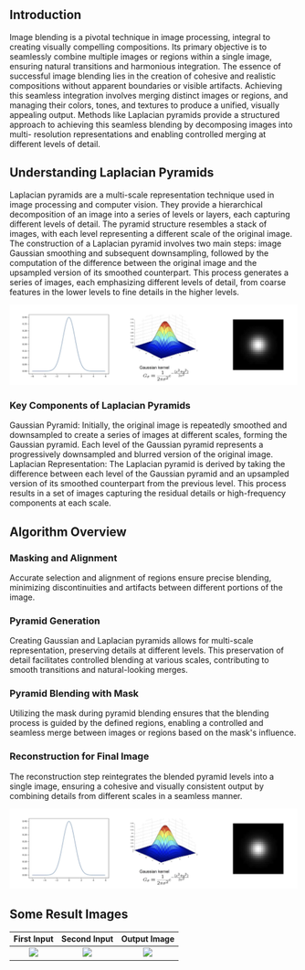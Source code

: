 ## Introduction

  Image blending is a pivotal technique in image processing, integral
to creating visually compelling compositions. Its primary objective is to
seamlessly combine multiple images or regions within a single image,
ensuring natural transitions and harmonious integration.
  The essence of successful image blending lies in the creation of
cohesive and realistic compositions without apparent boundaries or
visible artifacts. Achieving this seamless integration involves merging
distinct images or regions, and managing their colors, tones, and
textures to produce a unified, visually appealing output.
  Methods like Laplacian pyramids provide a structured approach to
achieving this seamless blending by decomposing images into multi-
resolution representations and enabling controlled merging at different
levels of detail.

## Understanding Laplacian Pyramids

  Laplacian pyramids are a multi-scale representation technique used
in image processing and computer vision. They provide a hierarchical
decomposition of an image into a series of levels or layers, each
capturing different levels of detail. The pyramid structure resembles a
stack of images, with each level representing a different scale of the
original image.
  The construction of a Laplacian pyramid involves two main steps:
image Gaussian smoothing and subsequent downsampling, followed by
the computation of the difference between the original image and the
upsampled version of its smoothed counterpart. This process generates a
series of images, each emphasizing different levels of detail, from
coarse features in the lower levels to fine details in the higher levels.

<p align="center"> 
<img src=https://github.com/akifozgur/using-image-pyramid-for-image-blending/blob/main/img/gaussian.png>
</p>

### Key Components of Laplacian Pyramids
  Gaussian Pyramid: Initially, the original image is repeatedly
smoothed and downsampled to create a series of images at different
scales, forming the Gaussian pyramid. Each level of the Gaussian
pyramid represents a progressively downsampled and blurred version of
the original image.
  Laplacian Representation: The Laplacian pyramid is derived by
taking the difference between each level of the Gaussian pyramid and
an upsampled version of its smoothed counterpart from the previous
level. This process results in a set of images capturing the residual
details or high-frequency components at each scale.

## Algorithm Overview

### Masking and Alignment
Accurate selection and alignment of regions ensure precise
blending, minimizing discontinuities and artifacts between different
portions of the image.
### Pyramid Generation
Creating Gaussian and Laplacian pyramids allows for multi-scale
representation, preserving details at different levels. This preservation
of detail facilitates controlled blending at various scales, contributing to
smooth transitions and natural-looking merges.
### Pyramid Blending with Mask
Utilizing the mask during pyramid blending ensures that the
blending process is guided by the defined regions, enabling a controlled
and seamless merge between images or regions based on the mask's
influence.
### Reconstruction for Final Image
The reconstruction step reintegrates the blended pyramid levels
into a single image, ensuring a cohesive and visually consistent output
by combining details from different scales in a seamless manner.

<p align="center"> 
<img src=https://github.com/akifozgur/using-image-pyramid-for-image-blending/blob/main/img/gaussian.png>
</p>

## Some Result Images

First Input                |  Second Input             |   Output Image
:-------------------------:|:-------------------------:|:-------------------------:
![]([https://...Dark.png](https://github.com/akifozgur/using-image-pyramid-for-image-blending/blob/main/input%20images/even/sky1.jpg)https://github.com/akifozgur/using-image-pyramid-for-image-blending/blob/main/input%20images/even/sky1.jpg)  |  ![]([https://...Ocean.png](https://github.com/akifozgur/using-image-pyramid-for-image-blending/blob/main/input%20images/even/sky2.jpg)https://github.com/akifozgur/using-image-pyramid-for-image-blending/blob/main/input%20images/even/sky2.jpg)  |  ![]([https://...Ocean.png](https://github.com/akifozgur/using-image-pyramid-for-image-blending/blob/main/output_images/sky.jpg)https://github.com/akifozgur/using-image-pyramid-for-image-blending/blob/main/output_images/sky.jpg) 
